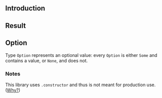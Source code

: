 ## Introduction

## Result

## Option

Type `Option` represents an optional value:
every `Option` is either `Some` and contains a value, or `None`, and does not.

### Notes

This library uses `.constructor` and thus is not meant for production use. ([Why?]( https://stackoverflow.com/questions/332422))
